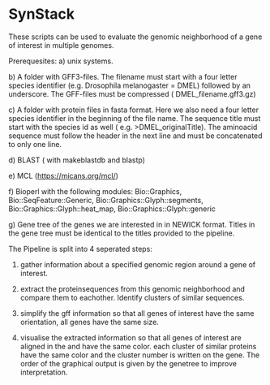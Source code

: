# SynStack

These scripts can be used to evaluate the genomic neighborhood of a gene of interest in multiple genomes.
 
Prerequesites:
a) unix systems.

b) A folder with GFF3-files. The filename must start with a four letter species identifier (e.g. Drosophila melanogaster = DMEL) followed by an underscore. The GFF-files must be compressed ( DMEL_filename.gff3.gz)

c) A folder with protein files in fasta format. Here we also need a four letter species identifier in the beginning of the file name. The sequence title must start with the species id as well ( e.g. >DMEL_originalTitle).
The aminoacid sequence must follow the header in the next line and must be concatenated to only one line.

d) BLAST ( with makeblastdb and blastp)

e) MCL (https://micans.org/mcl/)

f) Bioperl with the following modules: 
Bio::Graphics, Bio::SeqFeature::Generic, Bio::Graphics::Glyph::segments, Bio::Graphics::Glyph::heat_map, Bio::Graphics::Glyph::generic

g) Gene tree of the genes we are interested in in NEWICK format. Titles in the gene tree must be identical to the titles provided to the pipeline.


The Pipeline is split into 4 seperated steps:
1) gather information about a specified genomic region around a gene of interest.

2) extract the proteinsequences from this genomic neighborhood and compare them to eachother. Identify clusters of similar sequences.

3) simplify the gff information so that all genes of interest have the same orientation, all genes have the same size.

4) visualise the extracted information so that all genes of interest are aligned in the and have the same color. each cluster of similar proteins have the same color and the cluster number is written on the gene. The order of the graphical output is given by the genetree to improve interpretation.

